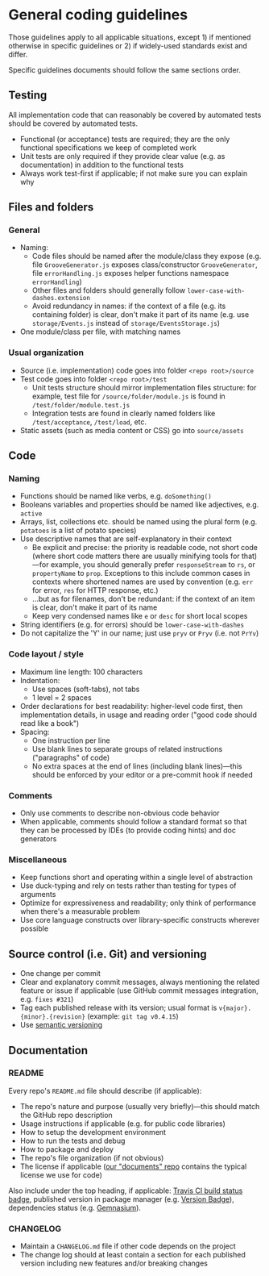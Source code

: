 # General coding guidelines

Those guidelines apply to all applicable situations, except 1) if mentioned otherwise in specific guidelines or 2) if widely-used standards exist and differ.

Specific guidelines documents should follow the same sections order.


## Testing

All implementation code that can reasonably be covered by automated tests should be covered by automated tests.

- Functional (or acceptance) tests are required; they are the only functional specifications we keep of completed work
- Unit tests are only required if they provide clear value (e.g. as documentation) in addition to the functional tests
- Always work test-first if applicable; if not make sure you can explain why


## Files and folders

### General

- Naming:
	- Code files should be named after the module/class they expose (e.g. file `GrooveGenerator.js` exposes class/constructor `GrooveGenerator`, file `errorHandling.js` exposes helper functions namespace `errorHandling`)
	- Other files and folders should generally follow `lower-case-with-dashes.extension`
	- Avoid redundancy in names: if the context of a file (e.g. its containing folder) is clear, don't make it part of its name (e.g. use `storage/Events.js` instead of `storage/EventsStorage.js`)
- One module/class per file, with matching names

### Usual organization

- Source (i.e. implementation) code goes into folder `<repo root>/source`
- Test code goes into folder `<repo root>/test`
	- Unit tests structure should mirror implementation files structure: for example, test file for `/source/folder/module.js` is found in `/test/folder/module.test.js`
	- Integration tests are found in clearly named folders like `/test/acceptance`, `/test/load`, etc.
- Static assets (such as media content or CSS) go into `source/assets`


## Code

### Naming

- Functions should be named like verbs, e.g. `doSomething()`
- Booleans variables and properties should be named like adjectives, e.g. `active`
- Arrays, list, collections etc. should be named using the plural form (e.g. `potatoes` is a list of potato species)
- Use descriptive names that are self-explanatory in their context
	- Be explicit and precise: the priority is readable code, not short code (where short code matters there are usually minifying tools for that)—for example, you should generally prefer `responseStream` to `rs`, or `propertyName` to `prop`. Exceptions to this include common cases in contexts where shortened names are used by convention (e.g. `err` for error, `res` for HTTP response, etc.)
	- ...but as for filenames, don't be redundant: if the context of an item is clear, don't make it part of its name
	- Keep very condensed names like `e` or `desc` for short local scopes
- String identifiers (e.g. for errors) should be `lower-case-with-dashes`
- Do not capitalize the 'Y' in our name; just use `pryv` or `Pryv` (i.e. not `PrYv`)

### Code layout / style

- Maximum line length: 100 characters
- Indentation:
	- Use spaces (soft-tabs), not tabs
	- 1 level = 2 spaces
- Order declarations for best readability: higher-level code first, then implementation details, in usage and reading order ("good code should read like a book")
- Spacing:
	- One instruction per line
	- Use blank lines to separate groups of related instructions ("paragraphs" of code)
	- No extra spaces at the end of lines (including blank lines)—this should be enforced by your editor or a pre-commit hook if needed

### Comments

- Only use comments to describe non-obvious code behavior
- When applicable, comments should follow a standard format so that they can be processed by IDEs (to provide coding hints) and doc generators

### Miscellaneous

- Keep functions short and operating within a single level of abstraction
- Use duck-typing and rely on tests rather than testing for types of arguments
- Optimize for expressiveness and readability; only think of performance when there's a measurable problem
- Use core language constructs over library-specific constructs wherever possible


## Source control (i.e. Git) and versioning

- One change per commit
- Clear and explanatory commit messages, always mentioning the related feature or issue  if applicable (use GitHub commit messages integration, e.g. `fixes #321`)
- Tag each published release with its version; usual format is `v{major}.{minor}.{revision}` (example: `git tag v0.4.15`)
- Use [semantic versioning](http://semver.org/)


## Documentation

### README

Every repo's `README.md` file should describe (if applicable):

- The repo's nature and purpose (usually very briefly)—this should match the GitHub repo description
- Usage instructions if applicable (e.g. for public code libraries)
- How to setup the development environment
- How to run the tests and debug
- How to package and deploy
- The repo's file organization (if not obvious)
- The license if applicable ([our "documents" repo](https://github.com/pryv/documents) contains the typical license we use for code)

Also include under the top heading, if applicable: [Travis CI build status badge](http://about.travis-ci.org/docs/user/status-images/), published version in package manager (e.g. [Version Badge](http://badge.fury.io)), dependencies status (e.g. [Gemnasium](https://gemnasium.com)).

### CHANGELOG

- Maintain a `CHANGELOG.md` file if other code depends on the project
- The change log should at least contain a section for each published version including new features and/or breaking changes
